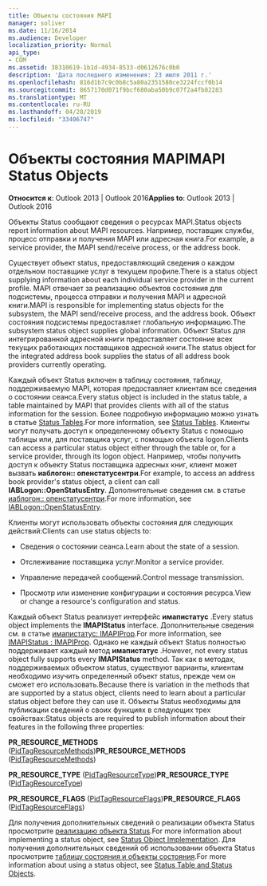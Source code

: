 ```yaml
---
title: Объекты состояния MAPI
manager: soliver
ms.date: 11/16/2014
ms.audience: Developer
localization_priority: Normal
api_type:
- COM
ms.assetid: 38310619-1b1d-4934-8533-d0612676c0b0
description: 'Дата последнего изменения: 23 июля 2011 г.'
ms.openlocfilehash: 816d1b7c9c0b8c5a80a2351580ce3224fccf0b14
ms.sourcegitcommit: 8657170d071f9bcf680aba50b9c07f2a4fb82283
ms.translationtype: MT
ms.contentlocale: ru-RU
ms.lasthandoff: 04/28/2019
ms.locfileid: "33406747"
---
```

# <a name="mapi-status-objects"></a><span data-ttu-id="2672f-103">Объекты состояния MAPI</span><span class="sxs-lookup"><span data-stu-id="2672f-103">MAPI Status Objects</span></span>

  
  
<span data-ttu-id="2672f-104">**Относится к**: Outlook 2013 | Outlook 2016</span><span class="sxs-lookup"><span data-stu-id="2672f-104">**Applies to**: Outlook 2013 | Outlook 2016</span></span> 
  
<span data-ttu-id="2672f-105">Объекты Status сообщают сведения о ресурсах MAPI.</span><span class="sxs-lookup"><span data-stu-id="2672f-105">Status objects report information about MAPI resources.</span></span> <span data-ttu-id="2672f-106">Например, поставщик службы, процесс отправки и получения MAPI или адресная книга.</span><span class="sxs-lookup"><span data-stu-id="2672f-106">For example, a service provider, the MAPI send/receive process, or the address book.</span></span>
  
<span data-ttu-id="2672f-107">Существует объект status, предоставляющий сведения о каждом отдельном поставщике услуг в текущем профиле.</span><span class="sxs-lookup"><span data-stu-id="2672f-107">There is a status object supplying information about each individual service provider in the current profile.</span></span> <span data-ttu-id="2672f-108">MAPI отвечает за реализацию объектов состояния для подсистемы, процесса отправки и получения MAPI и адресной книги.</span><span class="sxs-lookup"><span data-stu-id="2672f-108">MAPI is responsible for implementing status objects for the subsystem, the MAPI send/receive process, and the address book.</span></span> <span data-ttu-id="2672f-109">Объект состояния подсистемы предоставляет глобальную информацию.</span><span class="sxs-lookup"><span data-stu-id="2672f-109">The subsystem status object supplies global information.</span></span> <span data-ttu-id="2672f-110">Объект Status для интегрированной адресной книги предоставляет состояние всех текущих работающих поставщиков адресной книги.</span><span class="sxs-lookup"><span data-stu-id="2672f-110">The status object for the integrated address book supplies the status of all address book providers currently operating.</span></span>
  
<span data-ttu-id="2672f-111">Каждый объект Status включен в таблицу состояния, таблицу, поддерживаемую MAPI, которая предоставляет клиентам все сведения о состоянии сеанса.</span><span class="sxs-lookup"><span data-stu-id="2672f-111">Every status object is included in the status table, a table maintained by MAPI that provides clients with all of the status information for the session.</span></span> <span data-ttu-id="2672f-112">Более подробную информацию можно узнать в статье [Status Tables](status-tables.md).</span><span class="sxs-lookup"><span data-stu-id="2672f-112">For more information, see [Status Tables](status-tables.md).</span></span> <span data-ttu-id="2672f-113">Клиенты могут получать доступ к определенному объекту Status с помощью таблицы или, для поставщика услуг, с помощью объекта logon.</span><span class="sxs-lookup"><span data-stu-id="2672f-113">Clients can access a particular status object either through the table or, for a service provider, through its logon object.</span></span> <span data-ttu-id="2672f-114">Например, чтобы получить доступ к объекту Status поставщика адресных книг, клиент может вызвать **иаблогон:: опенстатусентри**.</span><span class="sxs-lookup"><span data-stu-id="2672f-114">For example, to access an address book provider's status object, a client can call **IABLogon::OpenStatusEntry**.</span></span> <span data-ttu-id="2672f-115">Дополнительные сведения см. в статье [иаблогон:: опенстатусентри](iablogon-openstatusentry.md).</span><span class="sxs-lookup"><span data-stu-id="2672f-115">For more information, see [IABLogon::OpenStatusEntry](iablogon-openstatusentry.md).</span></span>
  
<span data-ttu-id="2672f-116">Клиенты могут использовать объекты состояния для следующих действий:</span><span class="sxs-lookup"><span data-stu-id="2672f-116">Clients can use status objects to:</span></span>
  
- <span data-ttu-id="2672f-117">Сведения о состоянии сеанса.</span><span class="sxs-lookup"><span data-stu-id="2672f-117">Learn about the state of a session.</span></span>
    
- <span data-ttu-id="2672f-118">Отслеживание поставщика услуг.</span><span class="sxs-lookup"><span data-stu-id="2672f-118">Monitor a service provider.</span></span>
    
- <span data-ttu-id="2672f-119">Управление передачей сообщений.</span><span class="sxs-lookup"><span data-stu-id="2672f-119">Control message transmission.</span></span>
    
- <span data-ttu-id="2672f-120">Просмотр или изменение конфигурации и состояния ресурса.</span><span class="sxs-lookup"><span data-stu-id="2672f-120">View or change a resource's configuration and status.</span></span>
    
<span data-ttu-id="2672f-121">Каждый объект Status реализует интерфейс **имапистатус** .</span><span class="sxs-lookup"><span data-stu-id="2672f-121">Every status object implements the **IMAPIStatus** interface.</span></span> <span data-ttu-id="2672f-122">Дополнительные сведения см. в статье [имапистатус: IMAPIProp](imapistatusimapiprop.md).</span><span class="sxs-lookup"><span data-stu-id="2672f-122">For more information, see [IMAPIStatus : IMAPIProp](imapistatusimapiprop.md).</span></span> <span data-ttu-id="2672f-123">Однако не каждый объект Status полностью поддерживает каждый метод **имапистатус** .</span><span class="sxs-lookup"><span data-stu-id="2672f-123">However, not every status object fully supports every **IMAPIStatus** method.</span></span> <span data-ttu-id="2672f-124">Так как в методах, поддерживаемых объектом status, существуют варианты, клиентам необходимо изучить определенный объект status, прежде чем он сможет его использовать.</span><span class="sxs-lookup"><span data-stu-id="2672f-124">Because there is variation in the methods that are supported by a status object, clients need to learn about a particular status object before they can use it.</span></span> <span data-ttu-id="2672f-125">Объекты Status необходимы для публикации сведений о своих функциях в следующих трех свойствах:</span><span class="sxs-lookup"><span data-stu-id="2672f-125">Status objects are required to publish information about their features in the following three properties:</span></span> 
  
 <span data-ttu-id="2672f-126">**PR_RESOURCE_METHODS** ([PidTagResourceMethods](pidtagresourcemethods-canonical-property.md))</span><span class="sxs-lookup"><span data-stu-id="2672f-126">**PR_RESOURCE_METHODS** ([PidTagResourceMethods](pidtagresourcemethods-canonical-property.md))</span></span> 
  
 <span data-ttu-id="2672f-127">**PR_RESOURCE_TYPE** ([PidTagResourceType](pidtagresourcetype-canonical-property.md))</span><span class="sxs-lookup"><span data-stu-id="2672f-127">**PR_RESOURCE_TYPE** ([PidTagResourceType](pidtagresourcetype-canonical-property.md))</span></span> 
  
 <span data-ttu-id="2672f-128">**PR_RESOURCE_FLAGS** ([PidTagResourceFlags](pidtagresourceflags-canonical-property.md))</span><span class="sxs-lookup"><span data-stu-id="2672f-128">**PR_RESOURCE_FLAGS** ([PidTagResourceFlags](pidtagresourceflags-canonical-property.md))</span></span> 
  
<span data-ttu-id="2672f-129">Для получения дополнительных сведений о реализации объекта Status просмотрите [реализацию объекта Status](status-object-implementation.md).</span><span class="sxs-lookup"><span data-stu-id="2672f-129">For more information about implementing a status object, see [Status Object Implementation](status-object-implementation.md).</span></span> <span data-ttu-id="2672f-130">Для получения дополнительных сведений об использовании объекта Status просмотрите [таблицу состояния и объекты состояния](status-table-and-status-objects.md).</span><span class="sxs-lookup"><span data-stu-id="2672f-130">For more information about using a status object, see [Status Table and Status Objects](status-table-and-status-objects.md).</span></span>
  

